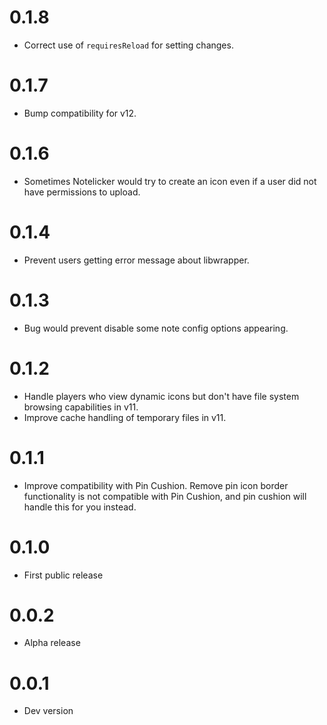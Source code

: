 # 0.1.8

- Correct use of `requiresReload` for setting changes.

# 0.1.7

- Bump compatibility for v12.

# 0.1.6

- Sometimes Notelicker would try to create an icon even if a user did not have permissions to upload.

# 0.1.4

- Prevent users getting error message about libwrapper.

# 0.1.3

- Bug would prevent disable some note config options appearing.

# 0.1.2

- Handle players who view dynamic icons but don't have file system browsing capabilities in v11.
- Improve cache handling of temporary files in v11.

# 0.1.1

- Improve compatibility with Pin Cushion. Remove pin icon border functionality is not compatible with Pin Cushion, and pin cushion will handle this for you instead.

# 0.1.0

- First public release

# 0.0.2

- Alpha release

# 0.0.1

- Dev version
